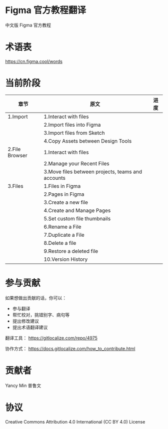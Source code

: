 # Figma 官方教程翻译
中文版 Figma 官方教程

# 术语表
https://cn.figma.cool/words

# 当前阶段
| 章节           | 原文                                              | 进度 |
| -------------- | ------------------------------------------------- | ---- |
| 1.Import       | 1.Interact with files                             |      |
|                | 2.Import files into Figma                         |      |
|                | 3.Import files from Sketch                        |      |
|                | 4.Copy Assets between Design Tools                |      |
| 2.File Browser | 1.Interact with files                             |      |
|                | 2.Manage your Recent Files                        |      |
|                | 3.Move files between projects, teams and accounts |      |
| 3.Files        | 1.Files in Figma                                  |      |
|                | 2.Pages in Figma                                  |      |
|                | 3.Create a new file                               |      |
|                | 4.Create and Manage Pages                         |      |
|                | 5.Set custom file thumbnails                      |      |
|                | 6.Rename a File                                   |      |
|                | 7.Duplicate a File                                |      |
|                | 8.Delete a file                                   |      |
|                | 9.Restore a deleted file                          |      |
|                | 10.Version History                                |      |

# 参与贡献
如果想做出贡献的话，你可以：
- 参与翻译
- 帮忙校对，挑错别字、病句等
- 提出修改建议
- 提出术语翻译建议

翻译工具：
https://gitlocalize.com/repo/4975

协作方式：
https://docs.gitlocalize.com/how_to_contribute.html

# 贡献者
Yancy Min
普鲁文

# 协议
Creative Commons Attribution 4.0 International (CC BY 4.0) License